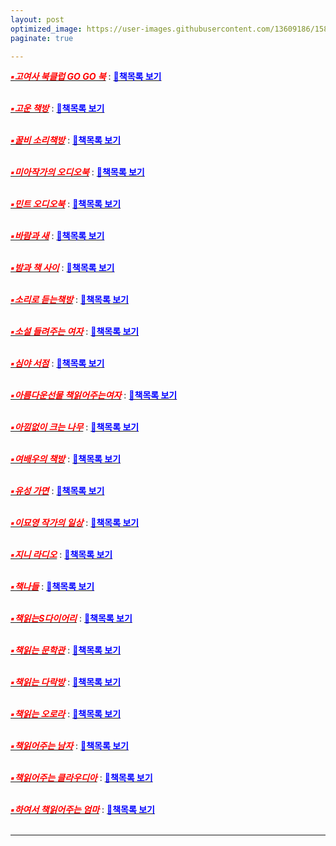 ```yaml
---
layout: post
optimized_image: https://user-images.githubusercontent.com/13609186/158834851-5c5d7736-001b-448d-8bb6-eb99f2f16233.jpg
paginate: true

---
```


[<span style="color:red">***▪고여사 북클럽 GO GO 북***</span>](https://www.youtube.com/channel/UCOHiRkYSR4Y2ig_Ytg2WBsA) : [<span style="color:blue">**📄책목록 보기**</span>](https://raw.githubusercontent.com/choijangwook/cjw/master/_posts/book/%EA%B3%A0%EC%97%AC%EC%82%AC%20%EB%B6%81%ED%81%B4%EB%9F%BD%20GO%20GO%20%EB%B6%81%2Cmd) <br><br>

[<span style="color:red">***▪고운 책방***</span>](https://www.youtube.com/channel/UCVXWe1XVeBkzFim5HTkA60w/videos) : [<span style="color:blue">**📄책목록 보기**</span>](https://raw.githubusercontent.com/choijangwook/cjw/master/_posts/book/%EA%B3%A0%EC%9A%B4%20%EC%B1%85%EB%B0%A9.md) <br><br>

[<span style="color:red">***▪꿀비 소리책방***</span>](https://www.youtube.com/channel/UCvfnKjZ5J5mMjJA6k9N5E9w/videos) : [<span style="color:blue">**📄책목록 보기**</span>](https://raw.githubusercontent.com/choijangwook/cjw/master/_posts/book/%EA%BF%80%EB%B9%84%20%EC%86%8C%EB%A6%AC%EC%B1%85%EB%B0%A9.md) <br><br>

[<span style="color:red">***▪미아작가의 오디오북***</span>](https://www.youtube.com/c/miawriting/featured) : [<span style="color:blue">**📄책목록 보기**</span>](https://raw.githubusercontent.com/choijangwook/cjw/master/_posts/book/%EB%AF%B8%EC%95%84%EC%9E%91%EA%B0%80%EC%9D%98%20%EC%98%A4%EB%94%94%EC%98%A4%EB%B6%81.md) <br><br>

[<span style="color:red">***▪민트 오디오북***</span>](https://www.youtube.com/c/%EB%AF%BC%ED%8A%B8%EC%98%A4%EB%94%94%EC%98%A4%EB%B6%81/videos) : [<span style="color:blue">**📄책목록 보기**</span>](https://raw.githubusercontent.com/choijangwook/cjw/master/_posts/book/%EB%AF%BC%ED%8A%B8%20%EC%98%A4%EB%94%94%EC%98%A4%EB%B6%81.md) <br><br>

[<span style="color:red">***▪바람과 새***</span>](https://www.youtube.com/channel/UC19FOk_NOA9Ir-5ygozEbBA/videos) : [<span style="color:blue">**📄책목록 보기**</span>](https://raw.githubusercontent.com/choijangwook/cjw/master/_posts/book/%EB%B0%94%EB%9E%8C%EA%B3%BC%20%EC%83%88) <br><br>
 
[<span style="color:red">***▪밤과 책 사이***</span>](https://www.youtube.com/channel/UCtDs-cvApaYZyjg9ZUXW1yw/videos)  : [<span style="color:blue">**📄책목록 보기**</span>](https://raw.githubusercontent.com/choijangwook/cjw/master/_posts/book/%EB%B0%A4%EA%B3%BC%20%EC%B1%85%20%EC%82%AC%EC%9D%B4) <br><br>

[<span style="color:red">***▪소리로 듣는책방***</span>](https://www.youtube.com/channel/UCoQ-q2CZ3Zqd7KfjcFBZGIQ) : [<span style="color:blue">**📄책목록 보기**</span>](https://raw.githubusercontent.com/choijangwook/cjw/master/_posts/book/%EC%86%8C%EB%A6%AC%EB%A1%9C%20%EB%93%A3%EB%8A%94%EC%B1%85%EB%B0%A9) <br><br>

[<span style="color:red">***▪소설 들려주는 여자***</span>](https://www.youtube.com/channel/UCB8dVWE8PDnZl_zibUdLJ9w)  : [<span style="color:blue">**📄책목록 보기**</span>](https://raw.githubusercontent.com/choijangwook/cjw/master/_posts/book/%EC%86%8C%EC%84%A4%20%EB%93%A4%EB%A0%A4%EC%A3%BC%EB%8A%94%20%EC%97%AC%EC%9E%90) <br><br>

[<span style="color:red">***▪심야 서점***</span>](https://www.youtube.com/channel/UCAa90RXWUC92BFcyK5sc1fA/videos)  : [<span style="color:blue">**📄책목록 보기**</span>](https://raw.githubusercontent.com/choijangwook/cjw/master/_posts/book/%EC%8B%AC%EC%95%BC%20%EC%84%9C%EC%A0%90) <br><br>

[<span style="color:red">***▪아름다운선물 책읽어주는여자***</span>](https://www.youtube.com/channel/UCacumpfTvxBe7IZDQqMjg0Q/videos) : [<span style="color:blue">**📄책목록 보기**</span>](https://raw.githubusercontent.com/choijangwook/cjw/master/_posts/book/%EC%95%84%EB%A6%84%EB%8B%A4%EC%9A%B4%EC%84%A0%EB%AC%BC%20%EC%B1%85%EC%9D%BD%EC%96%B4%EC%A3%BC%EB%8A%94%EC%97%AC%EC%9E%90) <br><br>
 
[<span style="color:red">***▪아낌없이 크는 나무***</span>](https://www.youtube.com/c/%EC%95%84%EB%82%8C%EC%97%86%EC%9D%B4%ED%81%AC%EB%8A%94%EB%82%98%EB%AC%B4%EC%95%84%ED%81%AC%EB%82%98/videos) : [<span style="color:blue">**📄책목록 보기**</span>](https://raw.githubusercontent.com/choijangwook/cjw/master/_posts/book/%EC%95%84%EB%82%8C%EC%97%86%EC%9D%B4%20%ED%81%AC%EB%8A%94%20%EB%82%98%EB%AC%B4) <br><br>
 
[<span style="color:red">***▪여배우의 책방***</span>](https://www.youtube.com/channel/UC_XR-igVnkqf2A3lEpye-mQ)  : [<span style="color:blue">**📄책목록 보기**</span>](https://raw.githubusercontent.com/choijangwook/cjw/master/_posts/book/%EC%97%AC%EB%B0%B0%EC%9A%B0%EC%9D%98%20%EC%B1%85%EB%B0%A9) <br><br>

[<span style="color:red">***▪유성 가면***</span>](https://www.youtube.com/channel/UCmvVXhSDhkYNTuUgqMdQYPA/videos)  : [<span style="color:blue">**📄책목록 보기**</span>](https://raw.githubusercontent.com/choijangwook/cjw/master/_posts/book/%EC%9C%A0%EC%84%B1%20%EA%B0%80%EB%A9%B4) <br><br>

[<span style="color:red">***▪이묘영 작가의 일상***</span>](https://www.youtube.com/channel/UCiNukTGkOEbBR6jri_NCcUg/videos)  : [<span style="color:blue">**📄책목록 보기**</span>](https://raw.githubusercontent.com/choijangwook/cjw/master/_posts/book/%EC%9D%B4%EB%AC%98%EC%98%81%20%EC%9E%91%EA%B0%80%EC%9D%98%20%EC%9D%BC%EC%83%81) <br><br>

[<span style="color:red">***▪지니 라디오***</span>](https://www.youtube.com/c/%EC%A7%80%EB%8B%88%EB%9D%BC%EB%94%94%EC%98%A4)  : [<span style="color:blue">**📄책목록 보기**</span>](https://raw.githubusercontent.com/choijangwook/cjw/master/_posts/book/%EC%A7%80%EB%8B%88%20%EB%9D%BC%EB%94%94%EC%98%A4) <br><br>

[<span style="color:red">***▪책나들***</span>](https://www.youtube.com/c/%EC%B1%85%EC%9D%BD%EB%8A%94%EB%8B%A4%EB%9D%BD%EB%B0%A9/videos) : [<span style="color:blue">**📄책목록 보기**</span>](https://raw.githubusercontent.com/choijangwook/cjw/master/_posts/book/%EC%B1%85%EB%82%98%EB%93%A4) <br><br>

[<span style="color:red">***▪책읽는S다이어리***</span>](https://www.youtube.com/channel/UCd9UbhCFQ7-B4jHXQ_y0-Lw/video)  : [<span style="color:blue">**📄책목록 보기**</span>](https://raw.githubusercontent.com/choijangwook/cjw/master/_posts/book/%EC%B1%85%EC%9D%BD%EB%8A%94S%EB%8B%A4%EC%9D%B4%EC%96%B4%EB%A6%AC) <br><br>

[<span style="color:red">***▪책읽는 문학관***</span>](https://www.youtube.com/channel/UCjDiZXQVpRy2NQHHXW2JeKQ)  : [<span style="color:blue">**📄책목록 보기**</span>](https://raw.githubusercontent.com/choijangwook/cjw/master/_posts/book/%EC%B1%85%EC%9D%BD%EB%8A%94%20%EB%AC%B8%ED%95%99%EA%B4%80) <br><br>

[<span style="color:red">***▪책읽는 다락방***</span>](https://www.youtube.com/c/%EC%B1%85%EC%9D%BD%EB%8A%94%EB%8B%A4%EB%9D%BD%EB%B0%A9/videos)  : [<span style="color:blue">**📄책목록 보기**</span>](https://raw.githubusercontent.com/choijangwook/cjw/master/_posts/book/%EC%B1%85%EC%9D%BD%EB%8A%94%20%EB%8B%A4%EB%9D%BD%EB%B0%A9) <br><br>
 
[<span style="color:red">***▪책읽는 오로라***</span>](https://www.youtube.com/channel/UCERdItb-rWZnWpVItN9tA0A/videos)  : [<span style="color:blue">**📄책목록 보기**</span>](https://raw.githubusercontent.com/choijangwook/cjw/master/_posts/book/%EC%B1%85%EC%9D%BD%EB%8A%94%20%EC%98%A4%EB%A1%9C%EB%9D%BC) <br><br>

[<span style="color:red">***▪책읽어주는 남자***</span>](https://www.youtube.com/channel/UCJxz6WMOMGVGR-QQrOIfhaQ/videos) : [<span style="color:blue">**📄책목록 보기**</span>](https://raw.githubusercontent.com/choijangwook/cjw/master/_posts/book/%EC%B1%85%EC%9D%BD%EC%96%B4%EC%A3%BC%EB%8A%94%20%EB%82%A8%EC%9E%90) <br><br>
 
[<span style="color:red">***▪책읽어주는 클라우디아***</span>](https://www.youtube.com/channel/UC77JnRED3PLZBwb2NMx04Ow)  : [<span style="color:blue">**📄책목록 보기**</span>](https://raw.githubusercontent.com/choijangwook/cjw/master/_posts/book/%EC%B1%85%EC%9D%BD%EC%96%B4%EC%A3%BC%EB%8A%94%20%ED%81%B4%EB%9D%BC%EC%9A%B0%EB%94%94%EC%95%84) <br><br>

[<span style="color:red">***▪하여서 책읽어주는 엄마***</span>](https://www.youtube.com/c/HaYeoSeoReadingMom) : [<span style="color:blue">**📄책목록 보기**</span>](https://raw.githubusercontent.com/choijangwook/cjw/master/_posts/book/%ED%95%98%EC%97%AC%EC%84%9C%20%EC%B1%85%EC%9D%BD%EC%96%B4%EC%A3%BC%EB%8A%94%20%EC%97%84%EB%A7%88) <br><br>


---
